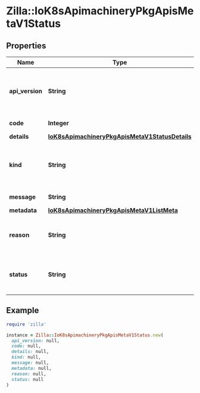 # Zilla::IoK8sApimachineryPkgApisMetaV1Status

## Properties

| Name | Type | Description | Notes |
| ---- | ---- | ----------- | ----- |
| **api_version** | **String** | APIVersion defines the versioned schema of this representation of an object. Servers should convert recognized schemas to the latest internal value, and may reject unrecognized values. More info: https://git.k8s.io/community/contributors/devel/sig-architecture/api-conventions.md#resources | [optional] |
| **code** | **Integer** | Suggested HTTP return code for this status, 0 if not set. | [optional] |
| **details** | [**IoK8sApimachineryPkgApisMetaV1StatusDetails**](IoK8sApimachineryPkgApisMetaV1StatusDetails.md) |  | [optional] |
| **kind** | **String** | Kind is a string value representing the REST resource this object represents. Servers may infer this from the endpoint the client submits requests to. Cannot be updated. In CamelCase. More info: https://git.k8s.io/community/contributors/devel/sig-architecture/api-conventions.md#types-kinds | [optional] |
| **message** | **String** | A human-readable description of the status of this operation. | [optional] |
| **metadata** | [**IoK8sApimachineryPkgApisMetaV1ListMeta**](IoK8sApimachineryPkgApisMetaV1ListMeta.md) |  | [optional] |
| **reason** | **String** | A machine-readable description of why this operation is in the \&quot;Failure\&quot; status. If this value is empty there is no information available. A Reason clarifies an HTTP status code but does not override it. | [optional] |
| **status** | **String** | Status of the operation. One of: \&quot;Success\&quot; or \&quot;Failure\&quot;. More info: https://git.k8s.io/community/contributors/devel/sig-architecture/api-conventions.md#spec-and-status | [optional] |

## Example

```ruby
require 'zilla'

instance = Zilla::IoK8sApimachineryPkgApisMetaV1Status.new(
  api_version: null,
  code: null,
  details: null,
  kind: null,
  message: null,
  metadata: null,
  reason: null,
  status: null
)
```

